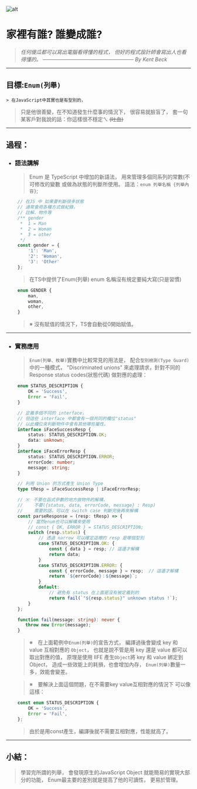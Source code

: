 ![alt](https://)

# 家裡有誰? 誰變成誰?
> *任何傻瓜都可以寫出電腦看得懂的程式，*
> *但好的程式設計師會寫出人也看得懂的。*
> *───────────────────────── By Kent Beck*

---
## 目標:`Enum(列舉)`
    > 在JavaScript中其實也是有型別的，
   > 只是他很善變，在不知道發生什麼事的情況下，
   > 很容易就臉盲了，
   > 套一句某客戶對我說的話：你這樣很不穩定ㄟ ~~(吐血)~~

---
## 過程：
- ### 語法講解
   > Enum 是 TypeScript 中增加的新語法，
   > 用來管理多個同系列的常數(不可修改的變數
   > 或做為狀態的判斷所使用。
   > 語法：`enum 列舉名稱 {列舉內容}`;

   ```javascript
    // 在JS 中 如果要判斷很多狀態
    // 通常會用各種方式做紀錄，
    // 註解、物件等
    /** gender
     *  1 = Man
     *  2 = Woman
     *  3 = other
     */
    const gender = {
        '1': 'Man',
        '2': 'Woman',
        '3': 'Other'
    };
   ```
   > 在TS中提供了Enum(列舉)
   > enum 名稱沒有規定要純大寫(只是習慣)
   ```typescript
    enum GENDER {
        man,
        woman,
        other,
    }
   ```
   > ※ 沒有賦值的情況下，TS會自動從0開始賦值。

---
- ### 實務應用
   > `Enum(列舉、枚舉)`實務中比較常見的用法是，
   > 配合`型別檢測(Type Guard)`中的一種模式，
   > "Discriminated unions"
   > 來處理請求，針對不同的 Response status codes(狀態代碼)
   > 做對應的處理：

   ```typescript
    enum STATUS_DESCRIPTION {
        OK = 'Success',
        Error = 'Fail',
    }

    // 定義多個不同的 interface，
    // 但這些 interface 中都會有一個共同的欄位"status"
    // 以此欄位來判斷物件中會有其他哪些屬性。
    interface iFaceSuccessResp {
        status: STATUS_DESCRIPTION.OK;
        data: unknown;
    }
    interface iFaceErrorResp {
        status: STATUS_DESCRIPTION.ERROR;
        errorCode: number;
        message: string;
    }

    // 利用 Union 的方式產生 Union Type
    type tResp = iFaceSuccessResp | iFaceErrorResp;

    // ※　不要在函式參數的地方做物件的解構，
    // 　　不要({status, data, errorCode, message} : Resp)
    // 　　需要的話，可以在 switch case 判斷完後再來解構
    const parseResponse = (resp: tResp) => {
        // 當然enum也可以解構來使用
        // const { OK, ERROR } = STATUS_DESCRIPTION;
        switch (resp.status) {
            // 透過 narrow 可以確定這裡的 resp 是哪個型別
            case STATUS_DESCRIPTION.OK: {
                const { data } = resp; // 這邊才解構
                return data;
            }
            case STATUS_DESCRIPTION.ERROR: {
                const { errorCode, message } = resp;  // 這邊才解構
                return `${errorCode}：${message}`;
            }
            default:
                // 避免有 status 在上面是沒有被定義到的
                return fail(`"${resp.status}" unknown status !`);
        }
    };

    function fail(message: string): never {
       throw new Error(message);
    }
   ```
   > ※　在上面範例中`Enum(列舉)`的宣告方式，
   >    編譯過後會變成 key 和 value 互相對應的 `Object`，
   >    也就是說不管是用 key 還是 value 都可以取出對應的值，
   >    原理是使用 IIFE 產生`Object`將 key 和 value 綁定到 Object，
   >    造成一些效能上的耗損，也會增加內存，
   >    `Enum(列舉)`數量一多，效能會變差。

   > ※　要解決上面這個問題，在不需要key value互相對應的情況下
   >    可以像這樣：
   ```typescript
    const enum STATUS_DESCRIPTION {
        OK = 'Success',
        Error = 'Fail',
    };
   ```
   > 由於是用const產生，編譯後就不需要互相對應，性能就高了。

---
## 小結：
   > 學習完所謂的列舉，
   > 會發現原生的JavaScript Object
   > 就能簡易的實現大部分的功能，
   > Enum最主要的差別就是提高了他的可讀性，
   > 更易於管理。
